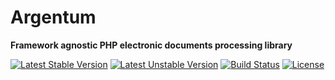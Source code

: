 # Argentum

**Framework agnostic PHP electronic documents processing library**

[![Latest Stable Version](https://poser.pugx.org/gregoriohc/argentum/v/stable)](https://packagist.org/packages/gregoriohc/argentum)
[![Latest Unstable Version](https://poser.pugx.org/gregoriohc/argentum/v/unstable)](https://packagist.org/packages/gregoriohc/argentum)
[![Build Status](https://secure.travis-ci.org/gregoriohc/argentum.svg)](http://travis-ci.org/gregoriohc/argentum)
[![License](https://poser.pugx.org/gregoriohc/argentum/license)](https://packagist.org/packages/gregoriohc/argentum)
